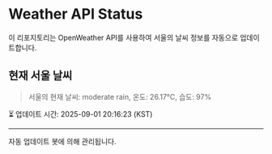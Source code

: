 
# Weather API Status

이 리포지토리는 OpenWeather API를 사용하여 서울의 날씨 정보를 자동으로 업데이트합니다.

## 현재 서울 날씨
> 서울의 현재 날씨: moderate rain, 온도: 26.17°C, 습도: 97%

⏳ 업데이트 시간: 2025-09-01 20:16:23 (KST)

---
자동 업데이트 봇에 의해 관리됩니다.

